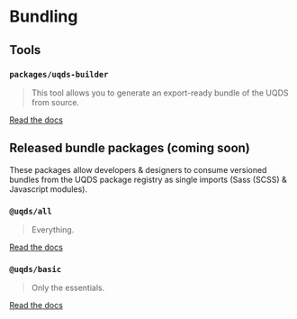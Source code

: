 # Bundling

## Tools

### `packages/uqds-builder`

> This tool allows you to generate an export-ready bundle of the UQDS from source.

[Read the docs](/packages/uqds-builder/README.md)

## Released bundle packages (coming soon)

These packages allow developers & designers to consume versioned bundles from
the UQDS package registry as single imports (Sass (SCSS) & Javascript modules).

### `@uqds/all`

> Everything.

[Read the docs](/packages/all/README.md)

### `@uqds/basic`

> Only the essentials.

[Read the docs](/packages/basic/README.md)
